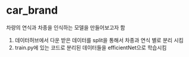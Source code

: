 # car_brand

차량의 연식과 차종을 인식하는 모델을 만들어보고자 함


1. 데이터허브에서 다운 받은 데이터를  split을 통해서 차종과 연식 별로 분리 시킴
2. train.py에 있는 코드로 분리된 데이터들을 efficientNet으로 학습시킴
